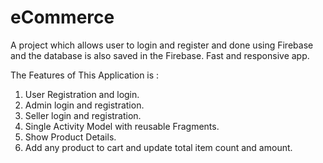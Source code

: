 # eCommerce
A project which allows user to login and register and done using Firebase and the database is also saved in the Firebase. Fast and responsive app.

The Features of This Application is :

1. User Registration and login.
2. Admin login and registration.
3. Seller login and registration.
4. Single Activity Model with reusable Fragments.
5. Show Product Details.
6. Add any product to cart and update total item count and amount.
